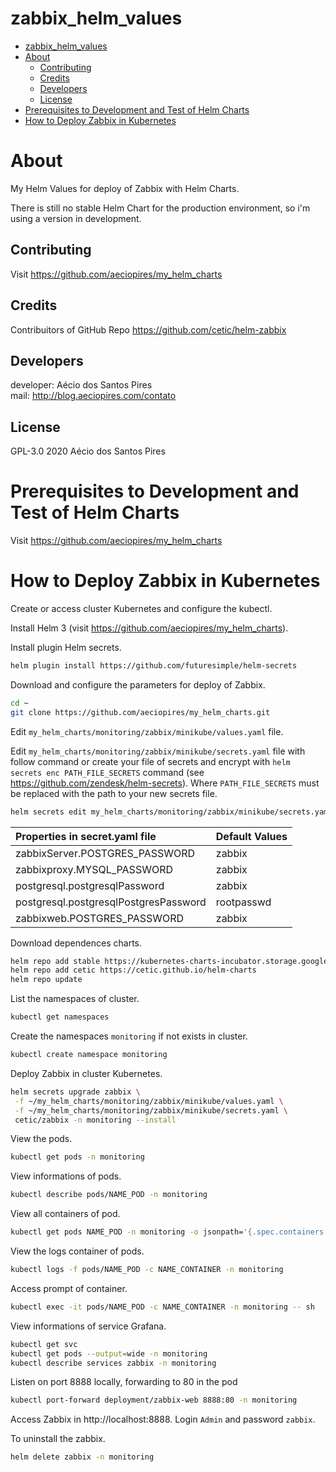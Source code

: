 # zabbix_helm_values

<!-- TOC -->

- [zabbix_helm_values](#zabbixhelmvalues)
- [About](#about)
  - [Contributing](#contributing)
  - [Credits](#credits)
  - [Developers](#developers)
  - [License](#license)
- [Prerequisites to Development and Test of Helm Charts](#prerequisites-to-development-and-test-of-helm-charts)
- [How to Deploy Zabbix in Kubernetes](#how-to-deploy-zabbix-in-kubernetes)

<!-- TOC -->

# About

My Helm Values for deploy of Zabbix with Helm Charts.

There is still no stable Helm Chart for the production environment, so i'm using a version in development.

## Contributing

Visit https://github.com/aeciopires/my_helm_charts

## Credits

Contribuitors of GitHub Repo https://github.com/cetic/helm-zabbix

## Developers

developer: Aécio dos Santos Pires<br>
mail: http://blog.aeciopires.com/contato

## License

GPL-3.0 2020 Aécio dos Santos Pires

# Prerequisites to Development and Test of Helm Charts

Visit https://github.com/aeciopires/my_helm_charts

# How to Deploy Zabbix in Kubernetes

Create or access cluster Kubernetes and configure the kubectl.

Install Helm 3 (visit https://github.com/aeciopires/my_helm_charts).

Install plugin Helm secrets.

```bash
helm plugin install https://github.com/futuresimple/helm-secrets
```

Download and configure the parameters for deploy of Zabbix.

```bash
cd ~
git clone https://github.com/aeciopires/my_helm_charts.git
```

Edit ``my_helm_charts/monitoring/zabbix/minikube/values.yaml`` file.

Edit ``my_helm_charts/monitoring/zabbix/minikube/secrets.yaml`` file with follow command or create your file of secrets and encrypt with ``helm secrets enc PATH_FILE_SECRETS`` command (see https://github.com/zendesk/helm-secrets). Where ``PATH_FILE_SECRETS`` must be replaced with the path to your new secrets file.

```bash
helm secrets edit my_helm_charts/monitoring/zabbix/minikube/secrets.yaml
```

| Properties in secret.yaml file        | Default Values |
|:--------------------------------------|:---------------|
| zabbixServer.POSTGRES_PASSWORD        | zabbix         |
| zabbixproxy.MYSQL_PASSWORD            | zabbix         |
| postgresql.postgresqlPassword         | zabbix         |
| postgresql.postgresqlPostgresPassword | rootpasswd     |
| zabbixweb.POSTGRES_PASSWORD           | zabbix         |

Download dependences charts.

```bash
helm repo add stable https://kubernetes-charts-incubator.storage.googleapis.com
helm repo add cetic https://cetic.github.io/helm-charts
helm repo update
```

List the namespaces of cluster.

```bash
kubectl get namespaces
```

Create the namespaces ``monitoring`` if not exists in cluster.

```bash
kubectl create namespace monitoring
```

Deploy Zabbix in cluster Kubernetes.

```bash
helm secrets upgrade zabbix \
 -f ~/my_helm_charts/monitoring/zabbix/minikube/values.yaml \
 -f ~/my_helm_charts/monitoring/zabbix/minikube/secrets.yaml \
 cetic/zabbix -n monitoring --install
```

View the pods.

```bash
kubectl get pods -n monitoring
```

View informations of pods.

```bash
kubectl describe pods/NAME_POD -n monitoring
```

View all containers of pod.

```bash
kubectl get pods NAME_POD -n monitoring -o jsonpath='{.spec.containers[*].name}*'
```

View the logs container of pods.

```bash
kubectl logs -f pods/NAME_POD -c NAME_CONTAINER -n monitoring
```

Access prompt of container.

```bash
kubectl exec -it pods/NAME_POD -c NAME_CONTAINER -n monitoring -- sh
```

View informations of service Grafana.

```bash
kubectl get svc
kubectl get pods --output=wide -n monitoring
kubectl describe services zabbix -n monitoring
```

Listen on port 8888 locally, forwarding to 80 in the pod

```bash
kubectl port-forward deployment/zabbix-web 8888:80 -n monitoring
```

Access Zabbix in http://localhost:8888. Login ``Admin`` and password ``zabbix``.

To uninstall the zabbix.

```bash
helm delete zabbix -n monitoring
```